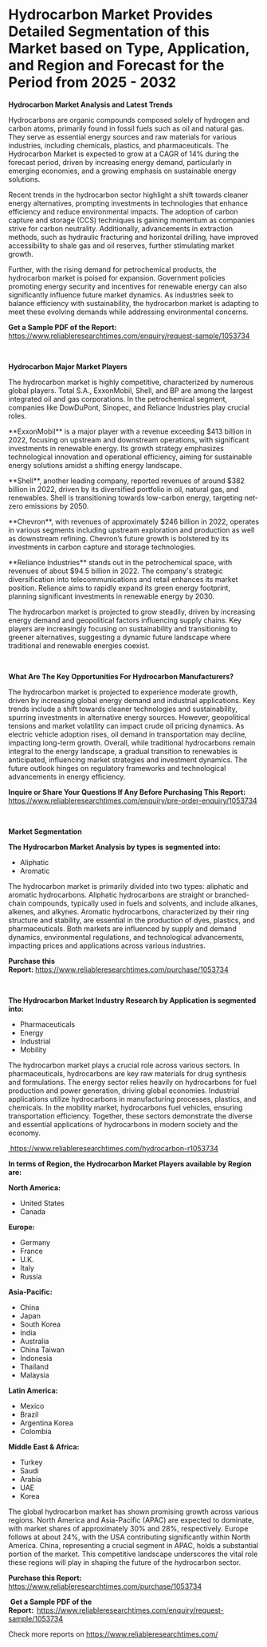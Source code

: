<p><h1>Hydrocarbon Market Provides Detailed Segmentation of this Market based on Type, Application, and Region and Forecast for the Period from 2025 - 2032</h1></p><p><strong>Hydrocarbon Market Analysis and Latest Trends</strong></p>
<p><p>Hydrocarbons are organic compounds composed solely of hydrogen and carbon atoms, primarily found in fossil fuels such as oil and natural gas. They serve as essential energy sources and raw materials for various industries, including chemicals, plastics, and pharmaceuticals. The Hydrocarbon Market is expected to grow at a CAGR of 14% during the forecast period, driven by increasing energy demand, particularly in emerging economies, and a growing emphasis on sustainable energy solutions.</p><p>Recent trends in the hydrocarbon sector highlight a shift towards cleaner energy alternatives, prompting investments in technologies that enhance efficiency and reduce environmental impacts. The adoption of carbon capture and storage (CCS) techniques is gaining momentum as companies strive for carbon neutrality. Additionally, advancements in extraction methods, such as hydraulic fracturing and horizontal drilling, have improved accessibility to shale gas and oil reserves, further stimulating market growth.</p><p>Further, with the rising demand for petrochemical products, the hydrocarbon market is poised for expansion. Government policies promoting energy security and incentives for renewable energy can also significantly influence future market dynamics. As industries seek to balance efficiency with sustainability, the hydrocarbon market is adapting to meet these evolving demands while addressing environmental concerns.</p></p>
<p><strong>Get a Sample PDF of the Report:&nbsp;</strong> <a href="https://www.reliableresearchtimes.com/enquiry/request-sample/1053734?utm_campaign=2042&utm_medium=2&utm_source=Github&utm_content=ia&utm_term=31032025&utm_id=hydrocarbon">https://www.reliableresearchtimes.com/enquiry/request-sample/1053734</a></p>
<p>&nbsp;</p>
<p><strong>Hydrocarbon Major Market Players</strong></p>
<p><p>The hydrocarbon market is highly competitive, characterized by numerous global players. Total S.A., ExxonMobil, Shell, and BP are among the largest integrated oil and gas corporations. In the petrochemical segment, companies like DowDuPont, Sinopec, and Reliance Industries play crucial roles.</p><p>**ExxonMobil** is a major player with a revenue exceeding $413 billion in 2022, focusing on upstream and downstream operations, with significant investments in renewable energy. Its growth strategy emphasizes technological innovation and operational efficiency, aiming for sustainable energy solutions amidst a shifting energy landscape.</p><p>**Shell**, another leading company, reported revenues of around $382 billion in 2022, driven by its diversified portfolio in oil, natural gas, and renewables. Shell is transitioning towards low-carbon energy, targeting net-zero emissions by 2050.</p><p>**Chevron**, with revenues of approximately $246 billion in 2022, operates in various segments including upstream exploration and production as well as downstream refining. Chevron’s future growth is bolstered by its investments in carbon capture and storage technologies.</p><p>**Reliance Industries** stands out in the petrochemical space, with revenues of about $94.5 billion in 2022. The company's strategic diversification into telecommunications and retail enhances its market position. Reliance aims to rapidly expand its green energy footprint, planning significant investments in renewable energy by 2030.</p><p>The hydrocarbon market is projected to grow steadily, driven by increasing energy demand and geopolitical factors influencing supply chains. Key players are increasingly focusing on sustainability and transitioning to greener alternatives, suggesting a dynamic future landscape where traditional and renewable energies coexist.</p></p>
<p>&nbsp;</p>
<p><strong>What Are The Key Opportunities For Hydrocarbon Manufacturers?</strong></p>
<p><p>The hydrocarbon market is projected to experience moderate growth, driven by increasing global energy demand and industrial applications. Key trends include a shift towards cleaner technologies and sustainability, spurring investments in alternative energy sources. However, geopolitical tensions and market volatility can impact crude oil pricing dynamics. As electric vehicle adoption rises, oil demand in transportation may decline, impacting long-term growth. Overall, while traditional hydrocarbons remain integral to the energy landscape, a gradual transition to renewables is anticipated, influencing market strategies and investment dynamics. The future outlook hinges on regulatory frameworks and technological advancements in energy efficiency.</p></p>
<p><strong>Inquire or Share Your Questions If Any Before Purchasing This Report:</strong> <a href="https://www.reliableresearchtimes.com/enquiry/pre-order-enquiry/1053734?utm_campaign=2042&utm_medium=2&utm_source=Github&utm_content=ia&utm_term=31032025&utm_id=hydrocarbon">https://www.reliableresearchtimes.com/enquiry/pre-order-enquiry/1053734</a></p>
<p>&nbsp;</p>
<p><strong>Market Segmentation</strong></p>
<p><strong>The Hydrocarbon Market Analysis by types is segmented into:</strong></p>
<p><ul><li>Aliphatic</li><li>Aromatic</li></ul></p>
<p><p>The hydrocarbon market is primarily divided into two types: aliphatic and aromatic hydrocarbons. Aliphatic hydrocarbons are straight or branched-chain compounds, typically used in fuels and solvents, and include alkanes, alkenes, and alkynes. Aromatic hydrocarbons, characterized by their ring structure and stability, are essential in the production of dyes, plastics, and pharmaceuticals. Both markets are influenced by supply and demand dynamics, environmental regulations, and technological advancements, impacting prices and applications across various industries.</p></p>
<p><strong>Purchase this Report:&nbsp;</strong><a href="https://www.reliableresearchtimes.com/purchase/1053734?utm_campaign=2042&utm_medium=2&utm_source=Github&utm_content=ia&utm_term=31032025&utm_id=hydrocarbon">https://www.reliableresearchtimes.com/purchase/1053734</a></p>
<p>&nbsp;</p>
<p><strong>The Hydrocarbon Market Industry Research by Application is segmented into:</strong></p>
<p><ul><li>Pharmaceuticals</li><li>Energy</li><li>Industrial</li><li>Mobility</li></ul></p>
<p><p>The hydrocarbon market plays a crucial role across various sectors. In pharmaceuticals, hydrocarbons are key raw materials for drug synthesis and formulations. The energy sector relies heavily on hydrocarbons for fuel production and power generation, driving global economies. Industrial applications utilize hydrocarbons in manufacturing processes, plastics, and chemicals. In the mobility market, hydrocarbons fuel vehicles, ensuring transportation efficiency. Together, these sectors demonstrate the diverse and essential applications of hydrocarbons in modern society and the economy.</p></p>
<p><a href="https://www.reliableresearchtimes.com/hydrocarbon-r1053734?utm_campaign=2042&utm_medium=2&utm_source=Github&utm_content=ia&utm_term=31032025&utm_id=hydrocarbon">&nbsp;https://www.reliableresearchtimes.com/hydrocarbon-r1053734</a></p>
<p><strong>In terms of Region, the Hydrocarbon Market Players available by Region are:</strong></p>
<p>
    <p> <strong> North America: </strong>
        <ul>
            <li>United States</li>
            <li>Canada</li>
        </ul>
        </p> 
    <p> <strong> Europe: </strong>
        <ul>
            <li>Germany</li>
            <li>France</li>
            <li>U.K.</li>
            <li>Italy</li>
            <li>Russia</li>
        </ul>
        </p> 
    <p> <strong> Asia-Pacific: </strong>
        <ul>
            <li>China</li>
            <li>Japan</li>
            <li>South Korea</li>
            <li>India</li>
            <li>Australia</li>
            <li>China Taiwan</li>
            <li>Indonesia</li>
            <li>Thailand</li>
            <li>Malaysia</li>
        </ul>
        </p> 
    <p> <strong> Latin America: </strong>
        <ul>
            <li>Mexico</li>
            <li>Brazil</li>
            <li>Argentina Korea</li>
            <li>Colombia</li>
        </ul>
        </p> 
    <p> <strong> Middle East & Africa: </strong>
        <ul>
            <li>Turkey</li>
            <li>Saudi</li>
            <li>Arabia</li>
            <li>UAE</li>
            <li>Korea</li>
        </ul>
    </p>
    </p>
<p><p>The global hydrocarbon market has shown promising growth across various regions. North America and Asia-Pacific (APAC) are expected to dominate, with market shares of approximately 30% and 28%, respectively. Europe follows at about 24%, with the USA contributing significantly within North America. China, representing a crucial segment in APAC, holds a substantial portion of the market. This competitive landscape underscores the vital role these regions will play in shaping the future of the hydrocarbon sector.</p></p>
<p><strong>Purchase this Report: </strong><a href="https://www.reliableresearchtimes.com/purchase/1053734?utm_campaign=2042&utm_medium=2&utm_source=Github&utm_content=ia&utm_term=31032025&utm_id=hydrocarbon">https://www.reliableresearchtimes.com/purchase/1053734</a></p>
<p>&nbsp;<strong>Get a Sample PDF of the Report:&nbsp;&nbsp;</strong><a href="https://www.reliableresearchtimes.com/enquiry/request-sample/1053734?utm_campaign=2042&utm_medium=2&utm_source=Github&utm_content=ia&utm_term=31032025&utm_id=hydrocarbon">https://www.reliableresearchtimes.com/enquiry/request-sample/1053734</a></p>
<p><strong></strong></p>
<p>Check more reports on <a href="https://www.reliableresearchtimes.com/?utm_campaign=2042&utm_medium=2&utm_source=Github&utm_content=ia&utm_term=31032025&utm_id=hydrocarbon">https://www.reliableresearchtimes.com/</a></p>
